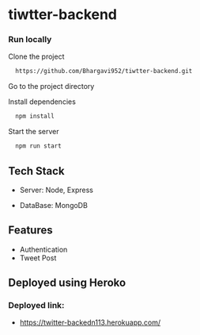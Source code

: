 # tiwtter-backend

### Run locally 

Clone the project

```bash
  https://github.com/Bhargavi952/tiwtter-backend.git
```
Go to the project directory

Install dependencies

```bash
  npm install
```

Start the server

```bash
  npm run start
```
  
  
## Tech Stack

- Server:  Node, Express

- DataBase: MongoDB

  
## Features

- Authentication
- Tweet Post

## Deployed using Heroko
### Deployed link:

- https://twitter-backedn113.herokuapp.com/

